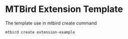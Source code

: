 # MTBird Extension Template

The template use in mtbird create command

```bash
mtbird create extension-example
```